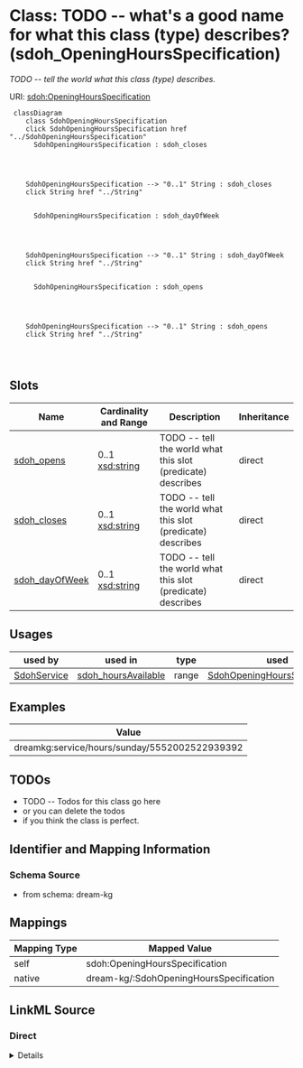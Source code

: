 

# Class: TODO -- what's a good name for what this class (type) describes? (sdoh_OpeningHoursSpecification)


_TODO -- tell the world what this class (type) describes._





URI: [sdoh:OpeningHoursSpecification](http://schema.org/OpeningHoursSpecification)






```mermaid
 classDiagram
    class SdohOpeningHoursSpecification
    click SdohOpeningHoursSpecification href "../SdohOpeningHoursSpecification"
      SdohOpeningHoursSpecification : sdoh_closes
        
          
    
    
    SdohOpeningHoursSpecification --> "0..1" String : sdoh_closes
    click String href "../String"

        
      SdohOpeningHoursSpecification : sdoh_dayOfWeek
        
          
    
    
    SdohOpeningHoursSpecification --> "0..1" String : sdoh_dayOfWeek
    click String href "../String"

        
      SdohOpeningHoursSpecification : sdoh_opens
        
          
    
    
    SdohOpeningHoursSpecification --> "0..1" String : sdoh_opens
    click String href "../String"

        
      
```




<!-- no inheritance hierarchy -->


## Slots

| Name | Cardinality and Range | Description | Inheritance |
| ---  | --- | --- | --- |
| [sdoh_opens](../slots/sdoh_opens.md) | 0..1 <br/> [xsd:string](http://www.w3.org/2001/XMLSchema#string) | TODO -- tell the world what this slot (predicate) describes | direct |
| [sdoh_closes](../slots/sdoh_closes.md) | 0..1 <br/> [xsd:string](http://www.w3.org/2001/XMLSchema#string) | TODO -- tell the world what this slot (predicate) describes | direct |
| [sdoh_dayOfWeek](../slots/sdoh_dayOfWeek.md) | 0..1 <br/> [xsd:string](http://www.w3.org/2001/XMLSchema#string) | TODO -- tell the world what this slot (predicate) describes | direct |





## Usages

| used by | used in | type | used |
| ---  | --- | --- | --- |
| [SdohService](../classes/SdohService.md) | [sdoh_hoursAvailable](../slots/sdoh_hoursAvailable.md) | range | [SdohOpeningHoursSpecification](../classes/SdohOpeningHoursSpecification.md) |







## Examples

| Value |
| --- |
| dreamkg:service/hours/sunday/5552002522939392 |

## TODOs

* TODO -- Todos for this class go here
* or you can delete the todos
* if you think the class is perfect.

## Identifier and Mapping Information







### Schema Source


* from schema: dream-kg




## Mappings

| Mapping Type | Mapped Value |
| ---  | ---  |
| self | sdoh:OpeningHoursSpecification |
| native | dream-kg/:SdohOpeningHoursSpecification |







## LinkML Source

<!-- TODO: investigate https://stackoverflow.com/questions/37606292/how-to-create-tabbed-code-blocks-in-mkdocs-or-sphinx -->

### Direct

<details>
```yaml
name: sdoh_OpeningHoursSpecification
description: TODO -- tell the world what this class (type) describes.
title: TODO -- what's a good name for what this class (type) describes?
todos:
- TODO -- Todos for this class go here
- or you can delete the todos
- if you think the class is perfect.
notes:
- There are 609 instances of this class.
examples:
- value: dreamkg:service/hours/sunday/5552002522939392
from_schema: dream-kg
slots:
- sdoh_opens
- sdoh_closes
- sdoh_dayOfWeek
class_uri: sdoh:OpeningHoursSpecification

```
</details>

### Induced

<details>
```yaml
name: sdoh_OpeningHoursSpecification
description: TODO -- tell the world what this class (type) describes.
title: TODO -- what's a good name for what this class (type) describes?
todos:
- TODO -- Todos for this class go here
- or you can delete the todos
- if you think the class is perfect.
notes:
- There are 609 instances of this class.
examples:
- value: dreamkg:service/hours/sunday/5552002522939392
from_schema: dream-kg
attributes:
  sdoh_opens:
    name: sdoh_opens
    description: TODO -- tell the world what this slot (predicate) describes.
    todos:
    - TODO -- Todos for this slot go here
    - or you can delete the todos
    - if you think the class is perfect.
    comments:
    - 631 occurrences with subject type sdoh_OpeningHoursSpecification and object
      type string.
    examples:
    - value: dreamkg:service/hours/tuesday/5089660355477504 sdoh:opens 08:00
    from_schema: dream-kg
    rank: 1000
    slot_uri: sdoh:opens
    alias: sdoh_opens
    owner: sdoh_OpeningHoursSpecification
    domain_of:
    - sdoh_OpeningHoursSpecification
    range: string
  sdoh_closes:
    name: sdoh_closes
    description: TODO -- tell the world what this slot (predicate) describes.
    todos:
    - TODO -- Todos for this slot go here
    - or you can delete the todos
    - if you think the class is perfect.
    comments:
    - 623 occurrences with subject type sdoh_OpeningHoursSpecification and object
      type string.
    examples:
    - value: dreamkg:service/hours/saturday/4874573658193920 sdoh:closes 17:00
    from_schema: dream-kg
    rank: 1000
    slot_uri: sdoh:closes
    alias: sdoh_closes
    owner: sdoh_OpeningHoursSpecification
    domain_of:
    - sdoh_OpeningHoursSpecification
    range: string
  sdoh_dayOfWeek:
    name: sdoh_dayOfWeek
    description: TODO -- tell the world what this slot (predicate) describes.
    todos:
    - TODO -- Todos for this slot go here
    - or you can delete the todos
    - if you think the class is perfect.
    comments:
    - 609 occurrences with subject type sdoh_OpeningHoursSpecification and object
      type string.
    examples:
    - value: dreamkg:service/hours/monday/4874573658193920 sdoh:dayOfWeek Monday
    from_schema: dream-kg
    rank: 1000
    slot_uri: sdoh:dayOfWeek
    alias: sdoh_dayOfWeek
    owner: sdoh_OpeningHoursSpecification
    domain_of:
    - sdoh_OpeningHoursSpecification
    range: string
class_uri: sdoh:OpeningHoursSpecification

```
</details>